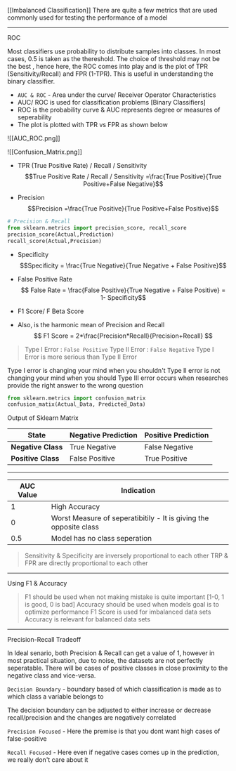 [[Imbalanced Classification]]
There are quite a few metrics that are used commonly used for testing the performance of a model

---
ROC

Most classifiers use probability to distribute samples into classes. In most cases, 0.5 is taken as the thereshold. The choice of threshold may not be the best , hence here, the ROC comes into play and is the plot of TPR (Sensitivity/Recall) and FPR (1-TPR). This is useful in understanding the binary classifier.

- `AUC & ROC` - Area under the curve/ Receiver Operator Characteristics
- AUC/ ROC is used for classification problems [Binary Classifiers]
- ROC is the probability curve & AUC represents degree or measures of seperability
- The plot is plotted with TPR vs FPR as shown below

![[AUC_ROC.png]]
	
![[Confusion_Matrix.png]]
- TPR (True Positive Rate) / Recall / Sensitivity 
$$True Positive Rate / Recall / Sensitivity =\frac{True Positive}{True Positive+False Negative}$$

- Precision 
$$Precision =\frac{True Positive}{True Positive+False Positive}$$

```py
# Precision & Recall
from sklearn.metrics import precision_score, recall_score
precision_score(Actual,Prediction)
recall_score(Actual,Precision)
```

- Specificity
$$Specificity = \frac{True Negative}{True Negative + False Positive}$$

- False Positive Rate
$$ False  Rate = \frac{False Positive}{True Negative + False Positive} = 1- Specificity$$

- F1 Score/ F Beta Score
- Also, is the harmonic mean of Precision and Recall
 $$ F1 Score = 2*\frac{Precision*Recall}{Precision+Recall} $$
 
 > Type I Error : `False Positive` 
 > Type II Error : `False Negative` 
 > Type I Error is more serious than Type II Error

Type I error is changing your mind when you shouldn't
Type II error is not changing your mind when you should
Type III error occurs when researches provide the right answer to the wrong question

```py
from sklearn.metrics import confusion_matrix
confusion_matix(Actual_Data, Predicted_Data)
```

Output of Sklearn Matrix

State | Negative Prediction | Positive Prediction
------ | ------| ------
**Negative Class** | True Negative | False Negative
**Positive Class**| False Positive | True Positive

---

AUC Value | Indication
------------ | ------------
1 | High Accuracy 
0 | Worst Measure of seperatibitily - It is giving the opposite class
0.5 | Model has no class seperation

>Sensitivity & Specificity are inversely proportional to each other
>TRP & FPR are directly proportional to each other

---

Using F1 & Accuracy

> F1 should be used when not making mistake is quite important [1-0, 1 is good, 0 is bad]
> Accuracy should be used when models goal is to optimize performance
> F1 Score is used for imbalanced data sets
> Accuracy is relevant for balanced data sets

---

Precision-Recall Tradeoff

In Ideal senario, both Precision & Recall can get a value of 1, however in most practical situation, due to noise, the datasets are not perfectly seperatable. There will be cases of positive classes in close proximity to the negative class and vice-versa.  

`Decision Boundary` - boundary based of which classification is made as to which class a variable belongs to

The decision boundary can be adjusted to either increase or decrease recall/precision and the changes are negatively correlated

`Precision Focused` - Here the premise is that you dont want high cases of false-positive

`Recall Focused` - Here even if negative cases comes up in the prediction, we really don't care about it